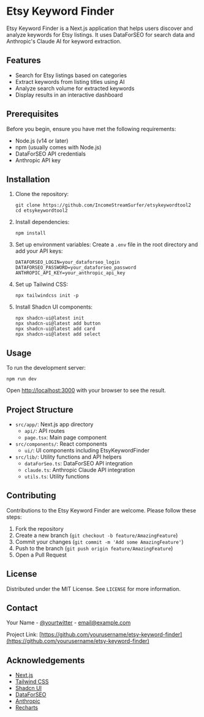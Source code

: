 # Etsy Keyword Finder

Etsy Keyword Finder is a Next.js application that helps users discover and analyze keywords for Etsy listings. It uses DataForSEO for search data and Anthropic's Claude AI for keyword extraction.

## Features

- Search for Etsy listings based on categories
- Extract keywords from listing titles using AI
- Analyze search volume for extracted keywords
- Display results in an interactive dashboard

## Prerequisites

Before you begin, ensure you have met the following requirements:

- Node.js (v14 or later)
- npm (usually comes with Node.js)
- DataForSEO API credentials
- Anthropic API key

## Installation

1. Clone the repository:
   ```
   git clone https://github.com/IncomeStreamSurfer/etsykeywordtool2
   cd etsykeywordtool2
   ```

2. Install dependencies:
   ```
   npm install
   ```

3. Set up environment variables:
   Create a `.env` file in the root directory and add your API keys:
   ```
   DATAFORSEO_LOGIN=your_dataforseo_login
   DATAFORSEO_PASSWORD=your_dataforseo_password
   ANTHROPIC_API_KEY=your_anthropic_api_key
   ```

4. Set up Tailwind CSS:
   ```
   npx tailwindcss init -p
   ```

5. Install Shadcn UI components:
   ```
   npx shadcn-ui@latest init
   npx shadcn-ui@latest add button
   npx shadcn-ui@latest add card
   npx shadcn-ui@latest add select
   ```

## Usage

To run the development server:

```
npm run dev
```

Open [http://localhost:3000](http://localhost:3000) with your browser to see the result.

## Project Structure

- `src/app/`: Next.js app directory
  - `api/`: API routes
  - `page.tsx`: Main page component
- `src/components/`: React components
  - `ui/`: UI components including EtsyKeywordFinder
- `src/lib/`: Utility functions and API helpers
  - `dataForSeo.ts`: DataForSEO API integration
  - `claude.ts`: Anthropic Claude API integration
  - `utils.ts`: Utility functions

## Contributing

Contributions to the Etsy Keyword Finder are welcome. Please follow these steps:

1. Fork the repository
2. Create a new branch (`git checkout -b feature/AmazingFeature`)
3. Commit your changes (`git commit -m 'Add some AmazingFeature'`)
4. Push to the branch (`git push origin feature/AmazingFeature`)
5. Open a Pull Request

## License

Distributed under the MIT License. See `LICENSE` for more information.

## Contact

Your Name - [@yourtwitter](https://twitter.com/yourtwitter) - email@example.com

Project Link: [https://github.com/yourusername/etsy-keyword-finder](https://github.com/yourusername/etsy-keyword-finder)

## Acknowledgements

- [Next.js](https://nextjs.org/)
- [Tailwind CSS](https://tailwindcss.com/)
- [Shadcn UI](https://ui.shadcn.com/)
- [DataForSEO](https://dataforseo.com/)
- [Anthropic](https://www.anthropic.com/)
- [Recharts](https://recharts.org/)
